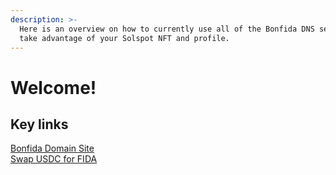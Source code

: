 ```yaml
---
description: >-
  Here is an overview on how to currently use all of the Bonfida DNS services to
  take advantage of your Solspot NFT and profile.
---
```


# Welcome!

## Key links

[Bonfida Domain Site](https://naming.bonfida.org/#/)\
[Swap USDC for FIDA](https://raydium.io/swap/?inputCurrency=EPjFWdd5AufqSSqeM2qN1xzybapC8G4wEGGkZwyTDt1v\&outputCurrency=EchesyfXePKdLtoiZSL8pBe8Myagyy8ZRqsACNCFGnvp\&outputAmount=0\&fixed=in)
